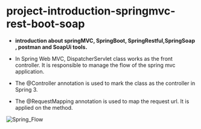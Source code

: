 # project-introduction-springmvc-rest-boot-soap
* **introduction about springMVC, SpringBoot, SpringRestful,SpringSoap , postman and SoapUi tools.** 

* In Spring Web MVC, DispatcherServlet class works as the front controller. It is responsible to manage the flow of the spring mvc application.
* The @Controller annotation is used to mark the class as the controller in Spring 3.
* The @RequestMapping annotation is used to map the request url. It is applied on the method.

![Spring_Flow](https://codenuclear.com/wp-content/uploads/2017/08/Spring_Flow.jpg "Spring_Flow")

